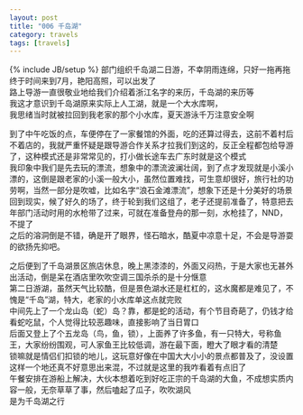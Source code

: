 ```yaml
---
layout: post
title: "006 千岛湖"
category: travels 
tags: [travels]
---
```

{% include JB/setup %}
部门组织千岛湖二日游，不幸阴雨连绵，只好一拖再拖
终于时间来到7月，艳阳高照，可以出发了  
路上导游一直很敬业地给我们介绍着浙江名字的来历，千岛湖的来历等  
我这才意识到千岛湖原来实际上人工湖，就是一个大水库啊，  
我思绪当时就被拉回到我老家的那个小水库，夏天游泳千万注意安全啊  

到了中午吃饭的点，车便停在了一家餐馆的外面，吃的还算过得去，这前不着村后不着店的，我就严重怀疑是跟导游合作关系才拉我们到这的，反正全程都包给导游了，这种模式还是非常常见的，打小做长途车去广东时就是这个模式  
我印象中我们是先去玩的漂流，想象中的漂流波澜壮阔，到了点才发现就是小溪小漂的，这倒是跟老家的小溪一般大小，虽然位置难找，可生意却很好，旅行社的功劳啊，当然一部分是吹嘘，比如名字“浪石金滩漂流”，想象下还是十分美好的场景    
回到现实，候了好久的场了，终于轮到我们这组了，老子还提前准备了，特意把去年部门活动时用的水枪带了过来，可就在准备登舟的那一刻，水枪挂了，NND，不提了  
之后的溶洞倒是不错，确是开了眼界，怪石暗水，酷夏中凉意十足，不会是导游耍的欲扬先抑吧。

之后便到了千岛湖景区旅店休息，晚上黑漆漆的，外面又闷热，于是大家也无甚外出活动，倒是呆在酒店里吹吹空调三国杀杀的是十分惬意  
第二日游湖，虽然天气比较酷，但是景色湖水还是杠杠的，这水魔都是难见了，不愧是“千岛”湖，特大，老家的小水库单这点就完败  
中间先上了一个龙山岛（蛇）岛？靠，都是蛇的活动，有个节目奇葩了，仍钱才给看蛇吃鼠，个人觉得比较恶趣味，直接影响了当日胃口  
后面又登上了个五龙岛（鸟，鱼，锁），上面养了许多鱼，有一只特大，号称鱼王，大家纷纷围观，可人家鱼王比较低调，游在最下面，瞪大了眼才看的清楚  
锁嘛就是情侣们扣锁的地儿，这玩意好像在中国大大小小的景点都普及了，没设置这样一个地还真不好意思出来混，不过就是这里的我咋看着有点旧了  
午餐安排在游船上解决，大伙本想着吃到好吃正宗的千岛湖的大鱼，不成想实质内容一般，无奈草草了事，然后嗑起了瓜子，吹吹湖风  
是为千岛湖之行    
